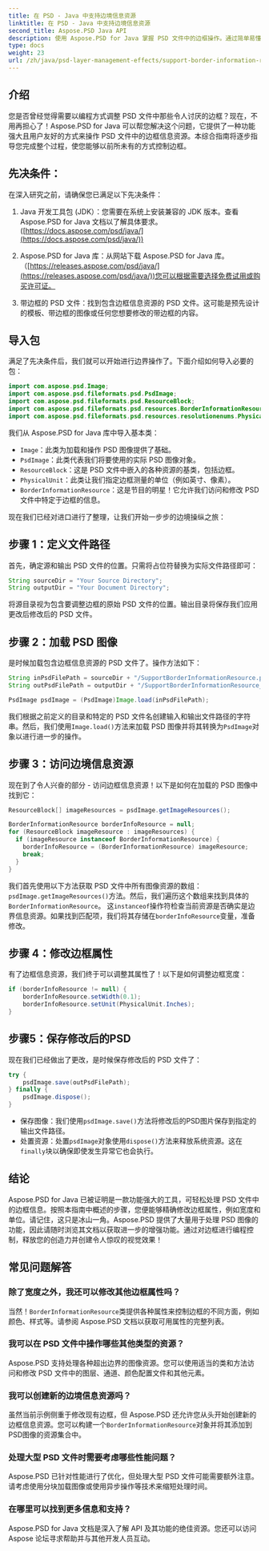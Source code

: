 ```yaml
---
title: 在 PSD - Java 中支持边境信息资源
linktitle: 在 PSD - Java 中支持边境信息资源
second_title: Aspose.PSD Java API
description: 使用 Aspose.PSD for Java 掌握 PSD 文件中的边框操作。通过简单易懂的步骤学习如何修改边框宽度、单位等。通过编程增强您的 PSD 设计。
type: docs
weight: 23
url: /zh/java/psd-layer-management-effects/support-border-information-resource-psd/
---
```

## 介绍

您是否曾经觉得需要以编程方式调整 PSD 文件中那些令人讨厌的边框？现在，不用再担心了！Aspose.PSD for Java 可以帮您解决这个问题，它提供了一种功能强大且用户友好的方式来操作 PSD 文件中的边框信息资源。本综合指南将逐步指导您完成整个过程，使您能够以前所未有的方式控制边框。

## 先决条件：

在深入研究之前，请确保您已满足以下先决条件：

1. Java 开发工具包 (JDK）：您需要在系统上安装兼容的 JDK 版本。查看 Aspose.PSD for Java 文档以了解具体要求。([https://docs.aspose.com/psd/java/](https://docs.aspose.com/psd/java/))

2. Aspose.PSD for Java 库：从网站下载 Aspose.PSD for Java 库。（[https://releases.aspose.com/psd/java/](https://releases.aspose.com/psd/java/))您可以根据需要选择免费试用或购买许可证。

3. 带边框的 PSD 文件：找到包含边框信息资源的 PSD 文件。这可能是预先设计的模板、带边框的图像或任何您想要修改的带边框的内容。

## 导入包

满足了先决条件后，我们就可以开始进行边界操作了。下面介绍如何导入必要的包：

```java
import com.aspose.psd.Image;
import com.aspose.psd.fileformats.psd.PsdImage;
import com.aspose.psd.fileformats.psd.ResourceBlock;
import com.aspose.psd.fileformats.psd.resources.BorderInformationResource;
import com.aspose.psd.fileformats.psd.resources.resolutionenums.PhysicalUnit;
```

我们从 Aspose.PSD for Java 库中导入基本类：

- `Image`：此类为加载和操作 PSD 图像提供了基础。
- `PsdImage`：此类代表我们将要使用的实际 PSD 图像对象。
- `ResourceBlock`：这是 PSD 文件中嵌入的各种资源的基类，包括边框。
- `PhysicalUnit`：此类让我们指定边框测量的单位（例如英寸、像素）。
- `BorderInformationResource`：这是节目的明星！它允许我们访问和修改 PSD 文件中特定于边框的信息。

现在我们已经对进口进行了整理，让我们开始一步步的边境操纵之旅：

## 步骤 1：定义文件路径

首先，确定源和输出 PSD 文件的位置。只需将占位符替换为实际文件路径即可：

```java
String sourceDir = "Your Source Directory";
String outputDir = "Your Document Directory";
```

将源目录视为包含要调整边框的原始 PSD 文件的位置。输出目录将保存我们应用更改后修改后的 PSD 文件。

## 步骤 2：加载 PSD 图像

是时候加载包含边框信息资源的 PSD 文件了。操作方法如下：

```java
String inPsdFilePath = sourceDir + "/SupportBorderInformationResource.psd";
String outPsdFilePath = outputDir + "/SupportBorderInformationResource_output.psd";

PsdImage psdImage = (PsdImage)Image.load(inPsdFilePath);
```

我们根据之前定义的目录和特定的 PSD 文件名创建输入和输出文件路径的字符串。然后，我们使用`Image.load()`方法来加载 PSD 图像并将其转换为`PsdImage`对象以进行进一步的操作。

## 步骤 3：访问边境信息资源

现在到了令人兴奋的部分 - 访问边框信息资源！以下是如何在加载的 PSD 图像中找到它：

```java
ResourceBlock[] imageResources = psdImage.getImageResources();

BorderInformationResource borderInfoResource = null;
for (ResourceBlock imageResource : imageResources) {
  if (imageResource instanceof BorderInformationResource) {
    borderInfoResource = (BorderInformationResource) imageResource;
    break;
  }
}
```

我们首先使用以下方法获取 PSD 文件中所有图像资源的数组：`psdImage.getImageResources()`方法。然后，我们遍历这个数组来找到具体的`BorderInformationResource`。 这`instanceof`操作符检查当前资源是否确实是边界信息资源。如果找到匹配项，我们将其存储在`borderInfoResource`变量，准备修改。

## 步骤 4：修改边框属性

有了边框信息资源，我们终于可以调整其属性了！以下是如何调整边框宽度：

```java
if (borderInfoResource != null) {
    borderInfoResource.setWidth(0.1);
    borderInfoResource.setUnit(PhysicalUnit.Inches);
}
```

## 步骤5：保存修改后的PSD

现在我们已经做出了更改，是时候保存修改后的 PSD 文件了：

```java
try {
    psdImage.save(outPsdFilePath);
} finally {
    psdImage.dispose();
}
```

- 保存图像：我们使用`psdImage.save()`方法将修改后的PSD图片保存到指定的输出文件路径。
- 处置资源：处置`psdImage`对象使用`dispose()`方法来释放系统资源。这在`finally`块以确保即使发生异常它也会执行。

## 结论

Aspose.PSD for Java 已被证明是一款功能强大的工具，可轻松处理 PSD 文件中的边框信息。按照本指南中概述的步骤，您便能够精确修改边框属性，例如宽度和单位。请记住，这只是冰山一角。Aspose.PSD 提供了大量用于处理 PSD 图像的功能，因此请随时浏览其文档以获取进一步的增强功能。通过对边框进行编程控制，释放您的创造力并创建令人惊叹的视觉效果！ 

## 常见问题解答

### 除了宽度之外，我还可以修改其他边框属性吗？

当然！`BorderInformationResource`类提供各种属性来控制边框的不同方面，例如颜色、样式等。请参阅 Aspose.PSD 文档以获取可用属性的完整列表。

### 我可以在 PSD 文件中操作哪些其他类型的资源？

Aspose.PSD 支持处理各种超出边界的图像资源。您可以使用适当的类和方法访问和修改 PSD 文件中的图层、通道、颜色配置文件和其他元素。

### 我可以创建新的边境信息资源吗？

虽然当前示例侧重于修改现有边框，但 Aspose.PSD 还允许您从头开始创建新的边框信息资源。您可以构建一个`BorderInformationResource`对象并将其添加到PSD图像的资源集合中。

### 处理大型 PSD 文件时需要考虑哪些性能问题？

Aspose.PSD 已针对性能进行了优化，但处理大型 PSD 文件可能需要额外注意。请考虑使用分块加载图像或使用异步操作等技术来缩短处理时间。

### 在哪里可以找到更多信息和支持？

Aspose.PSD for Java 文档是深入了解 API 及其功能的绝佳资源。您还可以访问 Aspose 论坛寻求帮助并与其他开发人员互动。 